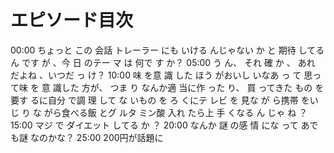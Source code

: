# エピソード目次

00:00  ちょっと この 会話 トレーラー にも いける んじゃない か と 期待 してる ん です が 、今 日 のテー マ は 何で す か？
05:00 う ん、 それ 確 か 、 あれ だよね 、いつだ っ け？
10:00 味 を意 識 した ほう がおいし いなあ っ て 思っ て味 を 意 識した 方が、 つま り なんか適 当に作 った り、 買 ってきた もの を 要す るに自分 で調 理 して な いもの を ろ くにテ レビ を 見な が ら携帯 をいじ り な がら食べる飯 とグ ルタ ミン酸 入れ たら上 手 くなる ん じゃ ね ？
15:00  マジ で ダイエット してる か ？
20:00  なんか 謎 の感 情 にな って あでも謎 なのかな？
25:00 200円が話題に